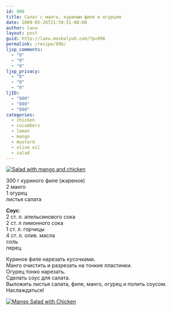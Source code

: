 ```yaml
---
id: 996
title: Салат с манго, куриным филе и огурцом
date: 2009-05-26T21:59:51-08:00
author: lana
layout: post
guid: http://lana.moskalyuk.com/?p=996
permalink: /recipe/996/
ljxp_comments:
  - "0"
  - "0"
  - "0"
ljxp_privacy:
  - "0"
  - "0"
  - "0"
ljID:
  - "800"
  - "800"
  - "800"
categories:
  - chicken
  - cucumbers
  - lemon
  - mango
  - mustard
  - olive oil
  - salad
---
```

<a class="flickr-image alignnone" title="Salad with mango and chicken" rel="flickr-mgr" href="http://www.flickr.com/photos/67405678@N00/3497055517/"><img class="flickr-medium" src="http://farm4.static.flickr.com/3545/3497055517_6d61e86f28.jpg" alt="Salad with mango and chicken" /></a>

300 г куриного филе (жареное)  
2 манго  
1 огурец  
листья салата

**Соус**:  
2 ст. л. апельсинового сока  
2 ст. л лимонного сока  
1 ст. л. горчицы  
4 ст. л. олив. масла  
соль  
перец

Куриное филе нарезать кусочками.  
Манго очистить и разрезать на тонкие пластинки.  
Огурец тонко нарезать.  
Сделать соус для салата.  
Выложить листья салата, филе, манго, огурец и полить соусом.  
Наслаждаться!

<a class="flickr-image alignnone" title="Mango Salad with Chicken" rel="flickr-mgr" href="http://www.flickr.com/photos/67405678@N00/3497871044/"><img class="flickr-medium" src="http://farm4.static.flickr.com/3416/3497871044_b5d0f7e9ac.jpg" alt="Mango Salad with Chicken" /></a>